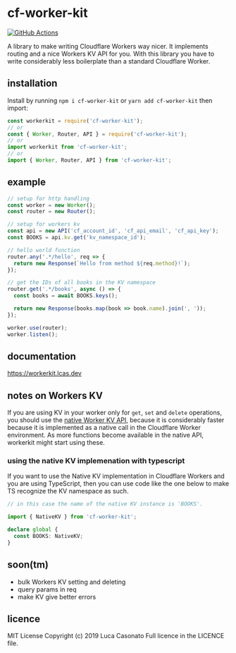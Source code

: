 # cf-worker-kit

[![GitHub Actions](https://github.com/lucacasonato/workerkit/workflows/ci/badge.svg)](https://github.com/lucacasonato/workerkit/actions)

A library to make writing Cloudflare Workers way nicer. It implements routing and a nice Workers KV API for you. With this library you have to write considerably less boilerplate than a standard Cloudflare Worker.

## installation

Install by running `npm i cf-worker-kit` or `yarn add cf-worker-kit` then import:

```js
const workerkit = require('cf-worker-kit');
// or
const { Worker, Router, API } = require('cf-worker-kit');
// or
import workerkit from 'cf-worker-kit';
// or
import { Worker, Router, API } from 'cf-worker-kit';
```

## example

```js
// setup for http handling
const worker = new Worker();
const router = new Router();

// setup for workers kv
const api = new API('cf_account_id', 'cf_api_email', 'cf_api_key');
const BOOKS = api.kv.get('kv_namespace_id');

// hello world function
router.any('.*/hello', req => {
  return new Response(`Hello from method ${req.method}!`);
});

// get the IDs of all books in the KV namespace
router.get('.*/books', async () => {
  const books = await BOOKS.keys();

  return new Response(books.map(book => book.name).join(', '));
});

worker.use(router);
worker.listen();
```

## documentation

https://workerkit.lcas.dev

## notes on Workers KV

If you are using KV in your worker only for `get`, `set` and `delete` operations, you should use the [native Worker KV API](https://workers.cloudflare.com/docs/reference/storage/api/#worker-api), because it is considerably faster because it is implemented as a native call in the Cloudflare Worker environment. As more functions become available in the native API, workerkit might start using these.

### using the native KV implemenation with typescript

If you want to use the Native KV implementation in Cloudflare Workers and you are using TypeScript, then you can use code like the one below to make TS recognize the KV namespace as such.

```typescript
// in this case the name of the native KV instance is 'BOOKS'.

import { NativeKV } from 'cf-worker-kit';

declare global {
  const BOOKS: NativeKV;
}
```

## soon(tm)

- bulk Workers KV setting and deleting
- query params in req
- make KV give better errors

## licence

MIT License
Copyright (c) 2019 Luca Casonato
Full licence in the LICENCE file.
